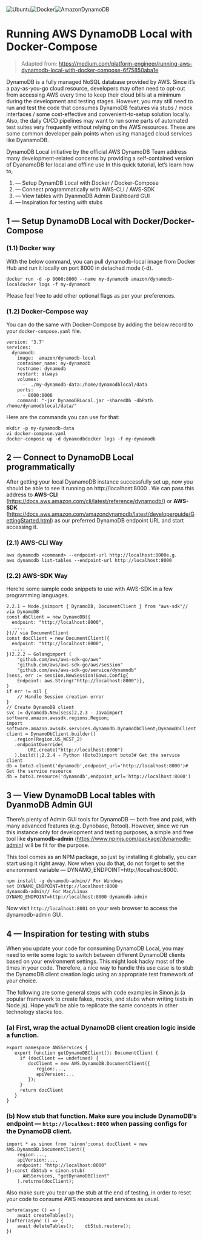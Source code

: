 ![Ubuntu](https://img.shields.io/badge/Ubuntu-E95420?style=for-the-badge&logo=ubuntu&logoColor=white)![Docker](https://img.shields.io/badge/docker-%230db7ed.svg?style=for-the-badge&logo=docker&logoColor=white)![AmazonDynamoDB](https://img.shields.io/badge/Amazon%20DynamoDB-4053D6?style=for-the-badge&logo=Amazon%20DynamoDB&logoColor=white)

# Running AWS DynamoDB Local with Docker-Compose

> Adapted from: https://medium.com/platform-engineer/running-aws-dynamodb-local-with-docker-compose-6f75850aba1e

DynamoDB is a fully managed NoSQL database provided by AWS. Since it’s a pay-as-you-go cloud resource, developers may often need to opt-out from accessing AWS every time to keep their cloud bills at a minimum during the development and testing stages. However, you may still need to run and test the code that consumes DynamoDB features via stubs / mock interfaces / some cost-effective and convenient-to-setup solution locally. Also, the daily CI/CD pipelines may want to run some parts of automated test suites very frequently without relying on the AWS resources. These are some common developer pain points when using managed cloud services like DyanamoDB.

DynamoDB Local initiative by the official AWS DynamoDB Team address many development-related concerns by providing a self-contained version of DyanamoDB for local and offline use
In this quick tutorial, let’s learn how to,
1. — Setup DynamDB Local with Docker / Docker-Compose
2. — Connect programmatically with AWS-CLI / AWS-SDK
3. — View tables with DyanmoDB Admin Dashboard GUI
4. — Inspiration for testing with stubs

## 1 — Setup DynamoDB Local with Docker/Docker-Compose

### (1.1) Docker way

With the below command, you can pull dynamodb-local image from Docker Hub and run it locally on port 8000 in detached mode (-d).

```
docker run -d -p 8000:8000 --name my-dynamodb amazon/dynamodb-localdocker logs -f my-dynamodb
```

Please feel free to add other optional flags as per your preferences.

### (1.2) Docker-Compose way

You can do the same with Docker-Compose by adding the below record to your ```docker-compose.yaml``` file.

```
version: '3.7'
services:
  dynamodb:
    image:  amazon/dynamodb-local
    container_name: my-dynamodb
    hostname: dynamodb
    restart: always
    volumes:
      -  ./my-dynamodb-data:/home/dynamodblocal/data
    ports:
      - 8000:8000
    command: "-jar DynamoDBLocal.jar -sharedDb -dbPath /home/dynamodblocal/data/"
```

Here are the commands you can use for that:

```
mkdir -p my-dynamodb-data
vi docker-compose.yaml
docker-compose up -d dynamodbdocker logs -f my-dynamodb
```

## 2 — Connect to DynamoDB Local programmatically

After getting your local DyanamoDB instance successfully set up, now you should be able to see it running on http://localhost:8000 . We can pass this address to **AWS-CLI** (https://docs.aws.amazon.com/cli/latest/reference/dynamodb/) or **AWS-SDK** (https://docs.aws.amazon.com/amazondynamodb/latest/developerguide/GettingStarted.html) as our preferred DynamoDB endpoint URL and start accessing it.

### (2.1) AWS-CLI Way

```
aws dynamodb <command> --endpoint-url http://localhost:8000e.g.
aws dynamodb list-tables --endpoint-url http://localhost:8000
```

### (2.2) AWS-SDK Way

Here’re some sample code snippets to use with AWS-SDK in a few programming languages.

```
2.2.1 — Node.jsimport { DynamoDB, DocumentClient } from "aws-sdk"// via DynamoDB
const dbClient = new DynamoDB({
  endpoint: "http://localhost:8000",
  .....
})// via DocumentClient
const docClient = new DocumentClient({
  endpoint: "http://localhost:8000",
  .....
})2.2.2 — Golangimport (
    "github.com/aws/aws-sdk-go/aws"
    "github.com/aws/aws-sdk-go/aws/session"
    "github.com/aws/aws-sdk-go/service/dynamodb"
)sess, err := session.NewSession(&aws.Config{     
    Endpoint: aws.String("http://localhost:8000")}, 
)
if err != nil {     
    // Handle Session creation error 
}
// Create DynamoDB client 
svc := dynamodb.New(sess)2.2.3 - Javaimport software.amazon.awssdk.regions.Region;
import software.amazon.awssdk.services.dynamodb.DynamoDbClient;DynamoDbClient client = DynamoDbClient.builder()
   .region(Region.US_WEST_2) 
   .endpointOverride(
        URI.create("http://localhost:8000")
   ).build();2.2.4 - Python (Boto3)import boto3# Get the service client
db = boto3.client('dynamodb',endpoint_url='http://localhost:8000')# Get the service resource
db = boto3.resource('dynamodb',endpoint_url='http://localhost:8000')
```

## 3 — View DynamoDB Local tables with DyanmoDB Admin GUI

There’s plenty of Admin GUI tools for DynamoDB — both free and paid, with many advanced features (e.g. Dynobase, Retool). However, since we run this instance only for development and testing purposes, a simple and free tool like **dynamodb-admin** (https://www.npmjs.com/package/dynamodb-admin) will be fit for the purpose.

This tool comes as an NPM package, so just by installing it globally, you can start using it right away. Now when you do that, do not forget to set the environment variable — DYNAMO_ENDPOINT=http://localhost:8000.

```
npm install -g dynamodb-admin// For Windows
set DYNAMO_ENDPOINT=http://localhost:8000
dynamodb-admin// For Mac/Linux
DYNAMO_ENDPOINT=http://localhost:8000 dynamodb-admin
```

Now visit ```http://localhost:8001``` on your web browser to access the dynamodb-admin GUI.

## 4 — Inspiration for testing with stubs

When you update your code for consuming DynamoDB Local, you may need to write some logic to switch between different DynamoDB clients based on your environment settings. This might look hacky most of the times in your code. Therefore, a nice way to handle this use case is to stub the DynamoDB client creation logic using an appropriate test framework of your choice.

The following are some general steps with code examples in Sinon.js (a popular framework to create fakes, mocks, and stubs when writing tests in Node.js). Hope you’ll be able to replicate the same concepts in other technology stacks too.

### (a) First, wrap the actual DynamoDB client creation logic inside a function.

```
export namespace AWSServices {
   export function getDynamoDBClient(): DocumentClient {
     if (docClient == undefined) {
        docClient = new AWS.DynamoDB.DocumentClient({
           region:..., 
           apiVersion:...
        });
     }
     return docClient
   }
}
```

### (b) Now stub that function. Make sure you include DynamoDB’s endpoint — ```http://localhost:8000``` when passing configs for the DynamoDB client.

```
import * as sinon from 'sinon';const docClient = new AWS.DynamoDB.DocumentClient({
    region:...,
    apiVersion:...,
    endpoint: "http://localhost:8000"
});const dbStub = sinon.stub(
      AWSServices, "getDynamoDBClient"
    ).returns(docClient);
```

Also make sure you tear up the stub at the end of testing, in order to reset your code to consume AWS resources and services as usual.

```
before(async () => {
    await createTables();
})after(async () => {
    await deleteTables();    dbStub.restore();
})
```